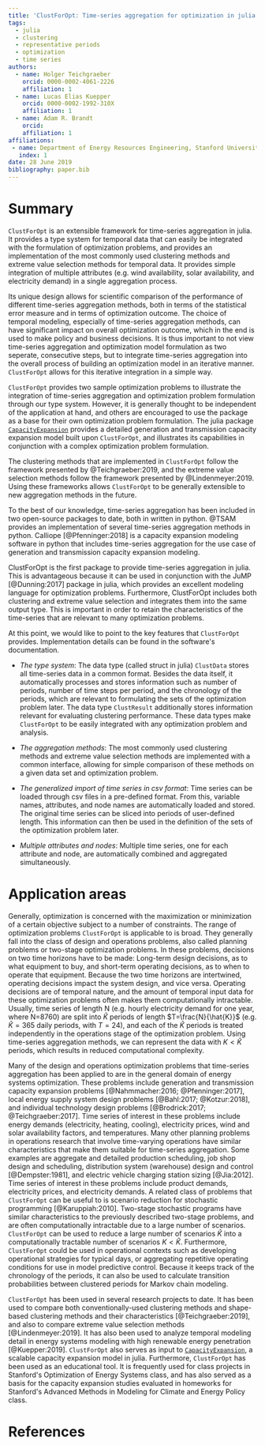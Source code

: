 ```yaml
---
title: 'ClustForOpt: Time-series aggregation for optimization in julia'
tags:
  - julia
  - clustering
  - representative periods
  - optimization
  - time series
authors:
  - name: Holger Teichgraeber
    orcid: 0000-0002-4061-2226
    affiliation: 1
  - name: Lucas Elias Kuepper
    orcid: 0000-0002-1992-310X
    affiliation: 1
  - name: Adam R. Brandt
    orcid:
    affiliation: 1
affiliations:
 - name: Department of Energy Resources Engineering, Stanford University
   index: 1
date: 28 June 2019
bibliography: paper.bib
---
```


# Summary

``ClustForOpt`` is an extensible framework for time-series aggregation in julia. It provides a type system for temporal data that can easily be integrated with the formulation of optimization problems, and provides an implementation of the most commonly used clustering methods and extreme value selection methods for temporal data. It provides simple integration of multiple attributes (e.g. wind availability, solar availability, and electricity demand) in a single aggregation process.

Its unique design allows for scientific comparison of the performance of different time-series aggregation methods, both in terms of the statistical error measure and in terms of optimization outcome.
The choice of temporal modeling, especially of time-series aggregation methods, can have significant impact on overall optimization outcome, which in the end is used to make policy and business decisions. It is thus important to not view time-series aggregation and optimization model formulation as two seperate, consecutive steps, but to integrate time-series aggregation into the overall process of building an optimization model in an iterative manner. ``ClustForOpt`` allows for this iterative integration in a simple way.

``ClustForOpt`` provides two sample optimization problems to illustrate the integration of time-series aggregation and optimization problem formulation through our type system.
However, it is generally thought to be independent of the application at hand, and others are encouraged to use the package as a base for their own optimization problem formulation.
The julia package [``CapacityExpansion``](https://github.com/YoungFaithful/CapacityExpansion.jl) provides a detailed generation and transmission capacity expansion model built upon ``ClustForOpt``, and illustrates its capabilities in conjunction with a complex optimization problem formulation.

The clustering methods that are implemented in ``ClustForOpt`` follow the framework presented by @Teichgraeber:2019, and the extreme value selection methods follow the framework presented by @Lindenmeyer:2019. Using these frameworks allows ``ClustForOpt`` to be generally extensible to new aggregation methods in the future.

To the best of our knowledge, time-series aggregation has been included in two open-source packages to date, both in written in python.
@TSAM provides an implementation of several time-series aggregation methods in python.
Calliope [@Pfenninger:2018] is a capacity expansion modeling software in python that includes time-series aggregation for the use case of generation and transmission capacity expansion modeling.

ClustForOpt is the first package to provide time-series aggregation in julia. This is advantageous because it can be used in conjunction with the JuMP [@Dunning:2017] package in julia, which provides an excellent modeling language for optimization problems. Furthermore, ClustForOpt includes both clustering and extreme value selection and integrates them into the same output type. This is important in order to retain the characteristics of the time-series that are relevant to many optimization problems.

At this point, we would like to point to the key features that ``ClustForOpt`` provides. Implementation details can be found in the software's documentation.

- *The type system*: The data type (called struct in julia) ``ClustData`` stores all time-series data in a common format. Besides the data itself, it automatically processes and stores information such as number of periods, number of time steps per period, and the chronology of the periods, which are relevant to formulating the sets of the optimization problem later. The data type ``ClustResult`` additionally stores information relevant for evaluating clustering performance. These data types make ``ClustForOpt`` to be easily integrated with any optimization problem and analysis.

- *The aggregation methods*: The most commonly used clustering methods and extreme value selection methods are implemented with a common interface, allowing for simple comparison of these methods on a given data set and optimization problem.

- *The generalized import of time series in csv format*: Time series can be loaded through csv files in a pre-defined format. From this, variable names, attributes, and node names are automatically loaded and stored. The original time series can be sliced into periods of user-defined length. This information can then be used in the definition of the sets of the optimization problem later.

- *Multiple attributes and nodes*: Multiple time series, one for each attribute and node, are automatically combined and aggregated simultaneously.

# Application areas

Generally, optimization is concerned with the maximization or minimization of a certain objective subject to a number of constraints. The range of optimization problems ``ClustForOpt`` is applicable to is broad.
They generally fall into the class of design and operations problems, also called planning problems or two-stage optimization problems. In these problems, decisions on two time horizons have to be made: Long-term design decisions, as to what equipment to buy, and short-term operating decisions, as to when to operate that equipment. Because the two time horizons are intertwined, operating decisions impact the system design, and vice versa. Operating decisions are of temporal nature, and the amount of temporal input data for these optimization problems often makes them computationally intractable.
Usually, time series of length N (e.g. hourly electricity demand for one year, where N=8760) are split into $\hat{K}$ periods of length $T=\frac{N}{\hat{K}}$ (e.g. $\hat{K}=365$ daily periods, with $T=24$), and each of the $\hat{K}$ periods is treated independently in the operations stage of the optimization problem. Using time-series aggregation methods, we can represent the data with $K < \hat{K}$ periods, which results in reduced computational complexity.

Many of the design and operations optimization problems that time-series aggregation has been applied to are in the general domain of energy systems optimization. These problems include generation and transmission capacity expansion problems [@Nahmmacher:2016; @Pfenninger:2017], local energy supply system design problems [@Bahl:2017; @Kotzur:2018], and individual technology design problems [@Brodrick:2017; @Teichgraeber:2017].
Time series of interest in these problems include energy demands (electricity, heating, cooling), electricity prices, wind and solar availability factors, and temperatures.
Many other planning problems in operations research that involve time-varying operations have similar characteristics that make them suitable for time-series aggregation. Some examples are aggregate and detailed production scheduling, job shop design and scheduling, distribution system (warehouse) design and control [@Dempster:1981], and electric vehicle charging station sizing [@Jia:2012].
Time series of interest in these problems include product demands, electricity prices, and electricity demands.
A related class of problems that ``ClustForOpt`` can be useful to is scenario reduction for stochastic programming [@Karuppiah:2010]. Two-stage stochastic programs have similar characteristics to the previously described two-stage problems, and are often computationally intractable due to a large number of scenarios. ``ClustForOpt`` can be used to reduce a large number of scenarios $\hat{K}$ into a computationally tractable number of scenarios $K < \hat{K}$.
Furthermore, ``ClustForOpt`` could be used in operational contexts such as developing operational strategies for typical days, or aggregating repetitive operating conditions for use in model predictive control.
Because it keeps track of the chronology of the periods, it can also be used to calculate transition probabilities between clustered periods for Markov chain modeling.

``ClustForOpt`` has been used in several research projects to date. It has been used to compare both conventionally-used clustering methods and shape-based clustering methods and their characteristics [@Teichgraeber:2019], and also to compare extreme value selection methods [@Lindenmeyer:2019].
It has also been used to analyze temporal modeling detail in energy systems modeling with high renewable energy penetration [@Kuepper:2019].
``ClustForOpt`` also serves as input to [``CapacityExpansion``](https://github.com/YoungFaithful/CapacityExpansion.jl), a scalable capacity expansion model in julia.
Furthermore, ``ClustForOpt`` has been used as an educational tool. It is frequently used for class projects in Stanford's Optimization of Energy Systems class, and has also served as a basis for the capacity expansion studies evaluated in homeworks for Stanford's Advanced Methods in Modeling for Climate and Energy Policy class.

# References
